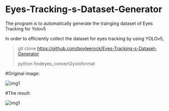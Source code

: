 # Eyes-Tracking-s-Dataset-Generator
The program is to automatically generate the trainging  dataset of Eyes Tracking for Yolov5

In order to efficiently  collect the dataset for eyes tracking by using YOLOv5, 

> git clone https://github.com/boyleerock/Eyes-Tracking-s-Dataset-Generator
> 
> python findeyes_convert2yoloformat

#Original image:

![img1](https://user-images.githubusercontent.com/61671531/179178941-c116fc28-ad68-4071-946d-f5074dbb977e.jpg)



#The result:

![img1](https://user-images.githubusercontent.com/61671531/179178092-ee89b1b6-f6f7-4dce-b26c-eb66ed08cb35.jpg)
